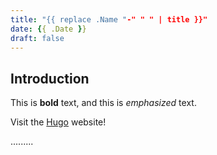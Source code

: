 ```yaml
---
title: "{{ replace .Name "-" " " | title }}"
date: {{ .Date }}
draft: false
---
```


## Introduction

This is **bold** text, and this is *emphasized* text.

Visit the [Hugo](https://gohugo.io) website!

.........